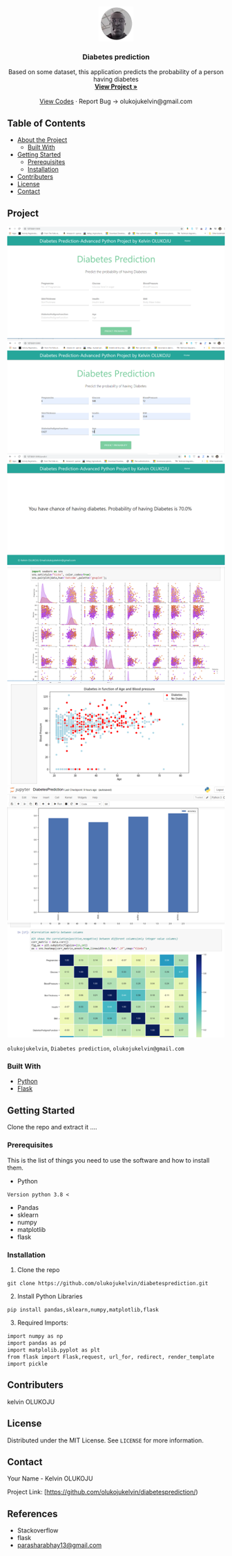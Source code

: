 <br />
<p align="center">
  <a href="https://github.com/olukojukelvin/diabetesprediction/">
    <img src="images/profile.png" alt="Logo" width="80" height="80">
  </a>

  <h3 align="center">Diabetes prediction</h3>

  <p align="center">
    Based on some dataset, this application predicts the probability of a person having diabetes
    <br />
    <a href="https://xxx"><strong>View Project »</strong></a>
    <br />
    <br />
    <a href="https://github.com/olukojukelvin/diabetesprediction/">View Codes</a>
    ·
    <a>Report Bug -> olukojukelvin@gmail.com</a>
    
  </p>
</p>



<!-- TABLE OF CONTENTS -->
## Table of Contents

* [About the Project](#about-the-project)
  * [Built With](#built-with)
* [Getting Started](#getting-started)
  * [Prerequisites](#prerequisites)
  * [Installation](#installation)
* [Contributers](#contributers)
* [License](#license)
* [Contact](#contact)


<!-- ABOUT THE PROJECT -->
## Project

 <a href="xxx">
    <img src="images/homepage.png">   <img src="images/homepagewithdatasample.png"> <img src="images/resultpage.png"> <img src="images/pairplot.png"> <img src="images/scatterplotagevspressure.png"> <img src="images/modelstrainingperformance.png"> <img src="images/correlationmatrix.png">
  </a>

`olukojukelvin`, `Diabetes prediction`,  `olukojukelvin@gmail.com`


### Built With

* [Python](python)
* [Flask](flask)



<!-- GETTING STARTED -->
## Getting Started

Clone the repo and extract it ....

### Prerequisites

This is the list of things you need to use the software and how to install them.
* Python
```
Version python 3.8 <
```
* Pandas
* sklearn
* numpy
* matplotlib
* flask

### Installation
 
1. Clone the repo
```
git clone https://github.com/olukojukelvin/diabetesprediction.git
```
2. Install Python Libraries
```
pip install pandas,sklearn,numpy,matplotlib,flask

```

3. Required Imports:
```
import numpy as np
import pandas as pd
import matplolib.pyplot as plt
from flask import Flask,request, url_for, redirect, render_template
import pickle
```
## Contributers

kelvin OLUKOJU



<!-- LICENSE -->
## License

Distributed under the MIT License. See `LICENSE` for more information.



<!-- CONTACT -->
## Contact

Your Name - Kelvin OLUKOJU

Project Link: [https://github.com/olukojukelvin/diabetesprediction/)


## References
* Stackoverflow
* flask
* parasharabhay13@gmail.com
